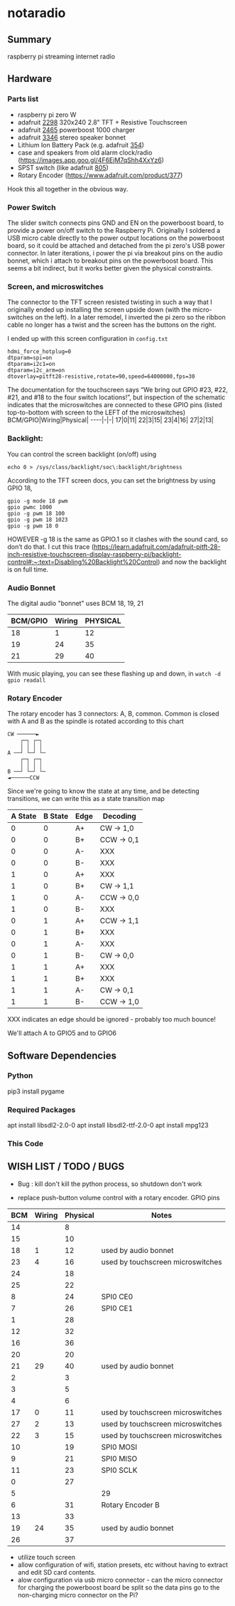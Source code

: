 # notaradio

## Summary

raspberry pi streaming internet radio
## Hardware 

### Parts list
- raspberry pi zero W
- adafruit [2298](https://www.adafruit.com/product/2298) 320x240 2.8" TFT + Resistive Touchscreen
- adafruit [2465](https://www.adafruit.com/product/2465) powerboost 1000 charger 
- adafruit [3346](https://www.adafruit.com/product/3346) stereo speaker bonnet
- Lithium Ion Battery Pack (e.g. adafruit [354](https://www.adafruit.com/product/354))
- case and speakers from old alarm clock/radio (https://images.app.goo.gl/4F6EjM7qShh4XxYz6)
- SPST switch (like adafruit [805](https://www.adafruit.com/product/805))
- Rotary Encoder (https://www.adafruit.com/product/377)

Hook this all together in the obvious way. 
### Power Switch
The slider switch connects pins GND and EN on the powerboost board, to provide a power on/off switch to the Raspberry Pi.  Originally I soldered a USB micro cable directly to the power output locations on the powerboost board, so it could be attached and detached from the pi zero's USB power connector.  In later iterations, i power the pi via breakout pins on the audio bonnet, which i attach to breakout pins on the powerboost board.  This seems a bit indirect, but it works better given the physical constraints.

### Screen, and microswitches
The connector to the TFT screen resisted twisting in such a way that I originally ended up installing the screen upside down (with the micro-switches on the left).  In a later remodel, I inverted the pi zero so the ribbon cable no longer has a twist and the screen has the buttons on the right.

I ended up with this screen configuration in `config.txt` 

```
hdmi_force_hotplug=0
dtparam=spi=on
dtparam=i2c1=on
dtparam=i2c_arm=on
dtoverlay=pitft28-resistive,rotate=90,speed=64000000,fps=30
```

The documentation for the touchscreen says “We bring out GPIO #23, #22, #21, and #18 to the four switch locations!”, but inspection of the schematic indicates that the microswitches are connected to these GPIO pins (listed top-to-bottom with screen to the LEFT of the microswitches)
BCM/GPIO|Wiring|Physical|
----|-|-|
17|0|11|
22|3|15|
23|4|16|
27|2|13|


### Backlight:

You can control the screen backlight (on/off) using
```
echo 0 > /sys/class/backlight/soc\:backlight/brightness
```

According to the TFT screen docs, you can set the brightness by using GPIO 18, 
```
gpio -g mode 18 pwm
gpio pwmc 1000
gpio -g pwm 18 100
gpio -g pwm 18 1023
gpio -g pwm 18 0
```

HOWEVER -g 18 is the same as GPIO.1 so it clashes with the sound card, so don’t do that.  I cut this trace (https://learn.adafruit.com/adafruit-pitft-28-inch-resistive-touchscreen-display-raspberry-pi/backlight-control#:~:text=Disabling%20Backlight%20Control) and now the backlight is on full time.

### Audio Bonnet
The digital audio "bonnet" uses BCM 18, 19, 21

BCM/GPIO|Wiring|PHYSICAL|
-|-|-|
18|1|12|
19|24|35|
21|29|40|


With music playing, you can see these flashing up and down, in `watch -d gpio readall`

### Rotary Encoder
The rotary encoder has 3 connectors: A, B, common. Common is closed with A and B as the spindle is rotated according to this chart
  
    CW ──────►
        ┌─┐ ┌─┐
        │ │ │ │
    A ──┘ └─┘ └─
        ┌─┐ ┌─┐
        │ │ │ │
    B ──┘ └─┘ └─
    ◄──────CCW

Since we're going to know the state at any time, and be detecting transitions, we can write this as a state transition map

A State | B State | Edge | Decoding
--------|---------|--------|----
0|0|A+|CW -> 1,0
0|0|B+|CCW -> 0,1
0|0|A-|XXX 
0|0|B-|XXX
1|0|A+|XXX
1|0|B+|CW -> 1,1
1|0|A-|CCW -> 0,0
1|0|B-|XXX
0|1|A+|CCW -> 1,1
0|1|B+|XXX
0|1|A-|XXX
0|1|B-|CW -> 0,0
1|1|A+|XXX
1|1|B+|XXX
1|1|A-|CW -> 0,1
1|1|B-|CCW -> 1,0

XXX indicates an edge should be ignored - probably too much bounce!

We'll attach A to GPIO5 and to GPIO6


## Software Dependencies

### Python
pip3 install pygame

### Required Packages
apt install libsdl2-2.0-0
apt install libsdl2-ttf-2.0-0
apt install mpg123

### This Code


## WISH LIST / TODO / BUGS

- Bug : kill don't kill the python process, so shutdown don't work

- replace push-button volume control with a rotary encoder.  GPIO pins 

BCM|Wiring|Physical|Notes
-|-|-|-
14||8|
15||10|
18|1|12|used by audio bonnet
23|4|16|used by touchscreen microswitches
24||18|
25||22|
8||24|SPI0 CE0
7||26|SPI0 CE1
1||28|
12||32|
16||36|
20||20|
21|29|40|used by audio bonnet
2||3|
3||5|
4||6|
17|0|11|used by touchscreen microswitches
27|2|13|used by touchscreen microswitches
22|3|15|used by touchscreen microswitches
10||19|SPI0 MOSI
9||21|SPI0 MISO
11||23|SPI0 SCLK
0||27|
5|||29|Rotary Encoder A
6||31|Rotary Encoder B
13||33|
19|24|35|used by audio bonnet
26||37|




- utilize touch screen
- allow configuration of wifi, station presets, etc without having to extract and edit SD card contents.
- alow configuration via usb micro connector - can the micro connector for charging the powerboost board be split so the data pins go to the non-charging micro connector on the Pi?
